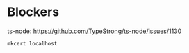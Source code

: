 # Blockers

ts-node: https://github.com/TypeStrong/ts-node/issues/1130

```bash
mkcert localhost
```
